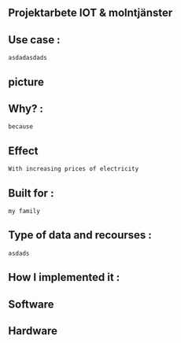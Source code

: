 
##  Projektarbete IOT &amp; molntjänster

## Use case :
    asdadasdads


## picture  

## Why? :
    because

## Effect 
    With increasing prices of electricity

## Built for :
    my family

## Type of data and recourses :
    asdads

## How I implemented it :

## Software 

## Hardware
